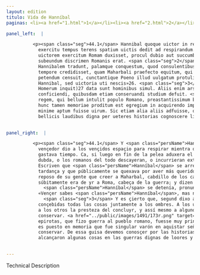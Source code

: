 ```yaml
---
layout: edition
titulo: Vida de Hanníbal
paginas: <li><a href="1.html">1</a></li><li><a href="2.html">2</a></li><li><a href="3.html">3</a></li><li><a href="4.html">4</a></li><li><a href="5.html">5</a></li><li><a href="6.html">6</a></li><li><a href="7.html">7</a></li><li><a href="8.html">8</a></li><li><a href="9.html">9</a></li><li><a href="10.html">10</a></li><li><a href="11.html">11</a></li><li><a href="12.html">12</a></li><li><a href="13.html">13</a></li><li><a href="14.html">14</a></li><li><a href="15.html">15</a></li><li><a href="16.html">16</a></li><li><a href="17.html">17</a></li><li><a href="18.html">18</a></li><li><a href="19.html">19</a></li><li><a href="20.html">20</a></li><li><a href="21.html">21</a></li><li><a href="22.html">22</a></li><li><a href="23.html">23</a></li><li><a href="24.html">24</a></li><li><a href="25.html">25</a></li><li><a href="26.html">26</a></li><li><a href="27.html">27</a></li><li><a href="28.html">28</a></li><li><a href="29.html">29</a></li><li><a href="30.html">30</a></li><li><a href="31.html">31</a></li><li><a href="32.html">32</a></li><li><a href="33.html">33</a></li><li><a href="34.html">34</a></li><li><a href="35.html">35</a></li><li><a href="36.html">36</a></li><li><a href="37.html">37</a></li><li><a href="38.html">38</a></li><li><a href="39.html">39</a></li><li><a href="40.html">40</a></li><li><a href="41.html">41</a></li><li><a href="42.html">42</a></li><li><a href="43.html">43</a></li><li><a href="44.html">44</a></li><li><a href="45.html">45</a></li><li><a href="46.html">46</a></li><li><a href="47.html">47</a></li><li><a href="48.html">48</a></li><li><a href="49.html">49</a></li><li><a href="50.html">50</a></li><li><a href="51.html">51</a></li><li><a href="52.html">52</a></li><li><a href="53.html">53</a></li><li><a href="54.html">54</a></li><li><a href="55.html">55</a></li><li><a href="56.html">56</a></li><li><a href="57.html">57</a></li><li><a href="58.html">58</a></li><li><a href="59.html">59</a></li><li><a href="60.html">60</a></li><li><a href="61.html">61</a></li><li><a href="62.html">62</a></li><li><a href="63.html">63</a></li><li><a href="64.html">64</a></li><li><a href="65.html">65</a></li><li><a href="66.html">66</a></li><li><a href="67.html">67</a></li><li><a href="68.html">68</a></li><li><a href="69.html">69</a></li><li><a href="70.html">70</a></li><li><a href="71.html">71</a></li><li><a href="72.html">72</a></li><li><a href="73.html">73</a></li><li><a href="74.html">74</a></li><li><a href="75.html">75</a></li><li><a href="76.html">76</a></li><li><a href="77.html">77</a></li><li><a href="78.html">78</a></li><li><a href="79.html">79</a></li><li><a href="80.html">80</a></li><li><a href="81.html">81</a></li><li><a href="82.html">82</a></li><li><a href="83.html">83</a></li><li><a href="84.html">84</a></li><li><a href="85.html">85</a></li><li><a href="86.html">86</a></li><li><a href="87.html">87</a></li><li><a href="88.html">88</a></li><li><a href="89.html">89</a></li><li><a href="90.html">90</a></li><li><a href="91.html">91</a></li><li><a href="92.html">92</a></li><li><a href="93.html">93</a></li><li><a href="94.html">94</a></li><li><a href="95.html">95</a></li><li><a href="96.html">96</a></li>

panel_left:  |

          <p><span class="seg">44.1</span> Hannibal quoque uictor in reficiendo
            exercitu tempus terens spatium uictis dedit ad respirandum. Nam si extemplo finita pugna
            uictorem exercitum Romam duxisset, procul dubio aut succumbendum omnino aut extremum
            subeundum discrimen Romanis erat. <span class="seg">2</span> Huius postea tarditatis saepe pertesum
            Hannibalem tradunt, palamque conquestum, quod consulentibus quieti militum magis eo
            tempore credidisset, quam Maharbali praefecto equitum, qui subito Romam caput belli
            petendum censuit, cunctantique Poeno illud uulgatum protulisse dicitur: «Vincere scis
            Hannibal, sed uictoria uti nescis»26. <span class="seg">3</span> Verum non omnia (ut Nestor ille apud
            Homerum inquit)27 data sunt hominibus simul. Aliis enim ars uincendi, aliis celeritas
            conficiendi, quibusdam etiam conseruandi studium defuit. <span class="seg">4</span> Pyrrhum Epirotarum
            regem, qui bellum intulit populo Romano, preastantissimum belli ducem fuisse accepimus,
            hunc tamen memoriae proditum est egregium in acquirendo imperio, in conseruando uero
            minime aptum fuisse uirum. Sic etiam alia aliis adfuisse, quaedam etiam defuisse
            bellicis laudibus digna per ueteres historias cognoscere licet. </p>
        

panel_right:  |

          <p><span class="seg">44.1</span> Y <span class="persName">Hanníbal</span>
            vençedor dio a los vençidos espaçio para respirar mientra que rehazía el exército y
            gastava tiempo. Ca, si luego en fin de la pelea aduxera el exército vençedor a Roma, sin
            dubda, o los romanos del todo descayeran, o incurrieran extremo peligro. <span class="seg">2</span>
            Escriven que <span class="persName">Hanníbal</span> se arrepentió después muchas vezes d’esta
            tardança y que públicamente se quexava por aver más querido en aquel tiempo consejar al
            reposo de su gente que creer a Maharbal, cabdillo de los cavalleros, el qual judgava que
            súbitamente era de yr a Roma, cabeça de la guerra; y dizen que, viendo cómo
              <span class="persName">Hanníbal</span> se detenía, pronunció aquellas palabras tan divulgadas:
            «Vençer sabes <span class="persName">Hanníbal</span>, mas no sabes usar de la victoria».
              <span class="seg">3</span> Y es çierto que, segund dixo aquel Néstor çerca de Homero, no son
            conçebidas todas las cosas juntamente a los ombres. A los unos falta la arte del vençer,
            a los otros la presteza del concluyr, y assí mesmo a algunos falleçió el estudio del
            conservar. <a href="../public/images/1491/173r.png" target="new"><img class="facs" src="../public/images/1491/1491.jpg"/></a>[173r,b] <span class="seg">4</span> Sabemos que Pyrrho, rey de los
            epirotas, que fizo guerra al pueblo romano, fuesse muy principal capitán de guerra. Pero
            es puesto en memoria que fue singular varón en aquistar señorío y poco apto en lo
            conservar. De essa guisa devemos conosçer por las historias antiguas que algunos
            alcançaron algunas cosas en las guerras dignas de loores y otras les fallecieron. </p>
        

---
```


Technical Description 